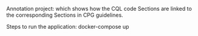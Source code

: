 Annotation project: which shows how the CQL code Sections are linked to the corresponding Sections in CPG guidelines. 

Steps to run the application:
docker-compose up